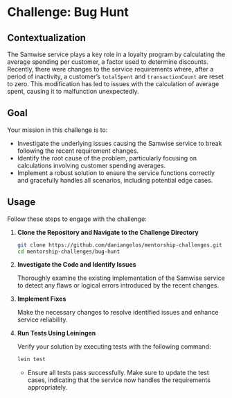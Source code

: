 # Challenge: Bug Hunt

## Contextualization

The Samwise service plays a key role in a loyalty program by calculating the average spending per
customer, a factor used to determine discounts. Recently, there were changes to the service requirements
where, after a period of inactivity, a customer’s `totalSpent` and `transactionCount` are reset to zero.
This modification has led to issues with the calculation of average spent, causing it to malfunction
unexpectedly.


## Goal

Your mission in this challenge is to:

- Investigate the underlying issues causing the Samwise service to break following the recent requirement changes.
- Identify the root cause of the problem, particularly focusing on calculations involving customer spending averages.
- Implement a robust solution to ensure the service functions correctly and gracefully handles all scenarios, including potential edge cases.


## Usage

Follow these steps to engage with the challenge:

1. **Clone the Repository and Navigate to the Challenge Directory**
   ```bash
   git clone https://github.com/daniangelos/mentorship-challenges.git
   cd mentorship-challenges/bug-hunt
   
2. **Investigate the Code and Identify Issues**

   Thoroughly examine the existing implementation of the Samwise service to detect any flaws or logical errors introduced by the recent changes.

3. **Implement Fixes**

   Make the necessary changes to resolve identified issues and enhance service reliability.

4. **Run Tests Using Leiningen**

   Verify your solution by executing tests with the following command:
    ```bash
   lein test
   ```
   - Ensure all tests pass successfully. Make sure to update the test cases, indicating that the service now handles the requirements
   appropriately.
   